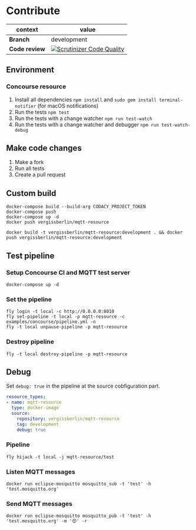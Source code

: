 # Contribute

| context          | value                                                      |
| ---------------- | ---------------------------------------------------------- |
| **Branch**       | development                                                |
| **Code review**  | [![Scrutinizer Code Quality](https://scrutinizer-ci.com/g/vergissberlin/mqtt-resource/badges/quality-score.png?b=development)](https://scrutinizer-ci.com/g/vergissberlin/mqtt-resource/?branch=development)  |

## Environment

### Concourse resource

1.  Install all dependencies `npm install` and `sudo gem install terminal-notifier` (for macOS notifications)
2.  Run the tests `npm test`
3.  Run the tests with a change watcher `npm run test-watch`
4.  Run the tests with a change watcher and debugger `npm run test-watch-debug`

## Make code changes

1.  Make a fork
2.  Run all tests
3.  Create a pull request

## Custom build

```shell
docker-compose build --build-arg CODACY_PROJECT_TOKEN
docker-compose push
docker-compose up -d
docker push vergissberlin/mqtt-resource
```

```shell
docker build -t vergissberlin/mqtt-resource:development . && docker push vergissberlin/mqtt-resource:development
```

## Test pipeline

### Setup Concourse CI and MQTT test server

```shell
docker-compose up -d
```

### Set the pipeline

```shell
fly login -t local -c http://0.0.0.0:8010
fly set-pipeline -t local -p mqtt-resource -c examples/concourse/pipeline.yml -n
fly -t local unpause-pipeline -p mqtt-resource
```

### Destroy pipeline

```shell
fly -t local destroy-pipeline -p mqtt-resource
```

## Debug

Set ``debug: true`` in the pipeline at the source cobfiguration part.

```yml
resource_types:
- name: mqtt-resource
  type: docker-image
  source:
    repository: vergissberlin/mqtt-resource
    tag: development
    debug: true
```

### Pipeline

```shell
fly hijack -t local -j mqtt-resource/test
```

### Listen MQTT messages

```shell
docker run eclipse-mosquitto mosquitto_sub -t 'test' -h 'test.mosquitto.org'
```

### Send MQTT messages

```shell
docker run eclipse-mosquitto mosquitto_pub -t 'test' -h 'test.mosquitto.org' -m '😍' -r
```
